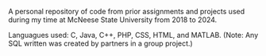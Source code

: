 A personal repository of code from prior assignments and projects used during my time at McNeese State University from 2018 to 2024.

Languagues used: C, Java, C++, PHP, CSS, HTML, and MATLAB.
(Note: Any SQL written was created by partners in a group project.)
